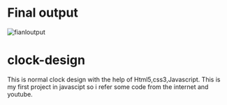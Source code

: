 # Final output
![fianloutput](https://user-images.githubusercontent.com/70705759/94356560-a99e5400-00ad-11eb-8d51-2773b7a82a0c.png)
# clock-design
This is normal clock design with the help of Html5,css3,Javascript.
This is my first project in javascipt so i refer some code from the internet and youtube.

